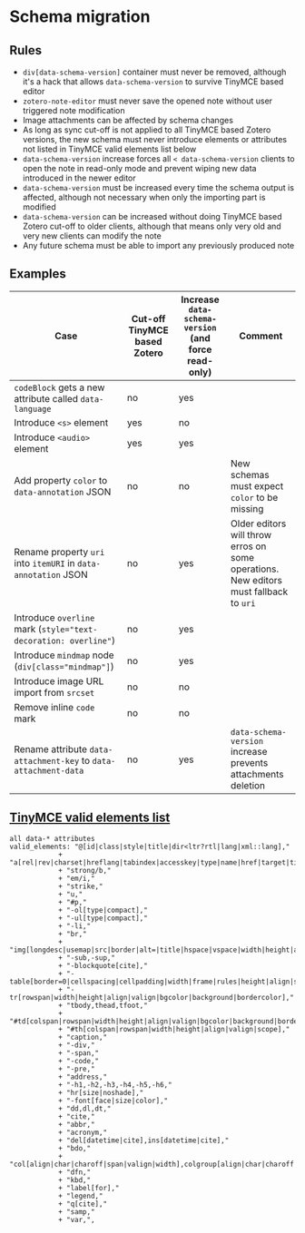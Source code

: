 # Schema migration

## Rules

- `div[data-schema-version]` container must never be removed, although it's a hack that allows `data-schema-version` to
  survive TinyMCE based editor
- `zotero-note-editor` must never save the opened note without user triggered note modification
- Image attachments can be affected by schema changes
- As long as sync cut-off is not applied to all TinyMCE based Zotero versions, the new schema must never introduce
  elements or attributes not listed in TinyMCE valid elements list below
- `data-schema-version` increase forces all `< data-schema-version`
  clients to open the note in read-only mode and prevent wiping new data introduced in the newer editor
- `data-schema-version` must be increased every time the schema output is affected, although not necessary when only the
  importing part is modified
- `data-schema-version` can be increased without doing TinyMCE based Zotero cut-off to older clients, although that
  means only very old and very new clients can modify the note
- Any future schema must be able to import any previously produced note

## Examples

| Case | Cut-off TinyMCE based Zotero | Increase `data-schema-version` (and force read-only) | Comment |
| --- | --- | --- | --- |
| `codeBlock` gets a new attribute called `data-language` | no | yes |  |
| Introduce `<s>` element | yes | no |  |
| Introduce `<audio>` element | yes | yes |  |
| Add property `color` to `data-annotation` JSON | no | no | New schemas must expect `color` to be missing |
| Rename property `uri` into `itemURI` in `data-annotation` JSON | no | yes | Older editors will throw erros on some operations. New editors must fallback to `uri` |
| Introduce `overline` mark (`style="text-decoration: overline"`) | no | yes |  |
| Introduce `mindmap` node (`div[class="mindmap"]`) | no | yes |  |
| Introduce image URL import from `srcset` | no | no |  |
| Remove inline `code` mark | no | no |  |
| Rename attribute `data-attachment-key` to `data-attachment-data` | no | yes | `data-schema-version` increase prevents attachments deletion |

## [TinyMCE valid elements list](https://github.com/zotero/zotero/blob/3f3b6501ce0e2313d3904ae5c0a1a8558204a9ae/resource/tinymce/note.html)

```
all data-* attributes
valid_elements: "@[id|class|style|title|dir<ltr?rtl|lang|xml::lang],"
			+ "a[rel|rev|charset|hreflang|tabindex|accesskey|type|name|href|target|title|class],"
			+ "strong/b,"
			+ "em/i,"
			+ "strike,"
			+ "u,"
			+ "#p,"
			+ "-ol[type|compact],"
			+ "-ul[type|compact],"
			+ "-li,"
			+ "br,"
			+ "img[longdesc|usemap|src|border|alt=|title|hspace|vspace|width|height|align],"
			+ "-sub,-sup,"
			+ "-blockquote[cite],"
			+ "-table[border=0|cellspacing|cellpadding|width|frame|rules|height|align|summary|bgcolor|background|bordercolor],"
			+ "-tr[rowspan|width|height|align|valign|bgcolor|background|bordercolor],"
			+ "tbody,thead,tfoot,"
			+ "#td[colspan|rowspan|width|height|align|valign|bgcolor|background|bordercolor|scope],"
			+ "#th[colspan|rowspan|width|height|align|valign|scope],"
			+ "caption,"
			+ "-div,"
			+ "-span,"
			+ "-code,"
			+ "-pre,"
			+ "address,"
			+ "-h1,-h2,-h3,-h4,-h5,-h6,"
			+ "hr[size|noshade],"
			+ "-font[face|size|color],"
			+ "dd,dl,dt,"
			+ "cite,"
			+ "abbr,"
			+ "acronym,"
			+ "del[datetime|cite],ins[datetime|cite],"
			+ "bdo,"
			+ "col[align|char|charoff|span|valign|width],colgroup[align|char|charoff|span|valign|width],"
			+ "dfn,"
			+ "kbd,"
			+ "label[for],"
			+ "legend,"
			+ "q[cite],"
			+ "samp,"
			+ "var,",
```
